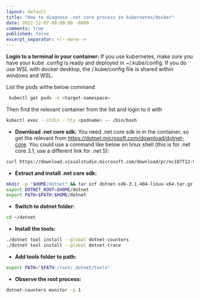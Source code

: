 ```yaml
---
layout: default
title: "How to diagnose .net core process in kubernetes/docker"
date: 2022-12-07-00:00:00 -0000
comments: true
published: false
excerpt_separator: <!--more-->
---
```

**Login to a terminal in your container:** If you use kubernetes, make sure you have your kube .config is ready and deployed in ~/.kube/config. If you do use WSL with docker desktop, the /.kube/config file is shared within windows and WSL. 

List the pods withe below command
```bash
 kubectl get pods -n <target-namespace>
 ```
Then find the relevant container from the list and login to it with
```bash
kubectl exec --stdin --tty <podname> -- /bin/bash
```

* **Download .net core sdk:** You need .net core sdk in in the container, so get the relevant from https://dotnet.microsoft.com/download/dotnet-core. 
You could use a command like below on linux shell (this is for .net core 3.1, use a different link for .net 5):
```bash
curl https://download.visualstudio.microsoft.com/download/pr/ec187f12-929e-4aa7-8abc-2f52e147af1d/56b0dbb5da1c191bff2c271fcd6e6394/dotnet-sdk-3.1.404-linux-x64.tar.gz --output dotnet-sdk-3.1.404-linux-x64.tar.gz
```
* **Extract and install .net core sdk:**
```bash
mkdir -p "$HOME/dotnet" && tar xzf dotnet-sdk-3.1.404-linux-x64.tar.gz -C "$HOME/dotnet"
export DOTNET_ROOT=$HOME/dotnet
export PATH=$PATH:$HOME/dotnet
```
* **Switch to dotnet folder:**
```bash
cd ~/dotnet
```
* **Install the tools:**
```bash
./dotnet tool install --global dotnet-counters
./dotnet tool install --global dotnet-trace
```
* **Add tools folder to path:**
```bash
export PATH="$PATH:/root/.dotnet/tools"
```

* **Observe the root process:**
```bash
dotnet-counters monitor -p 1
```

